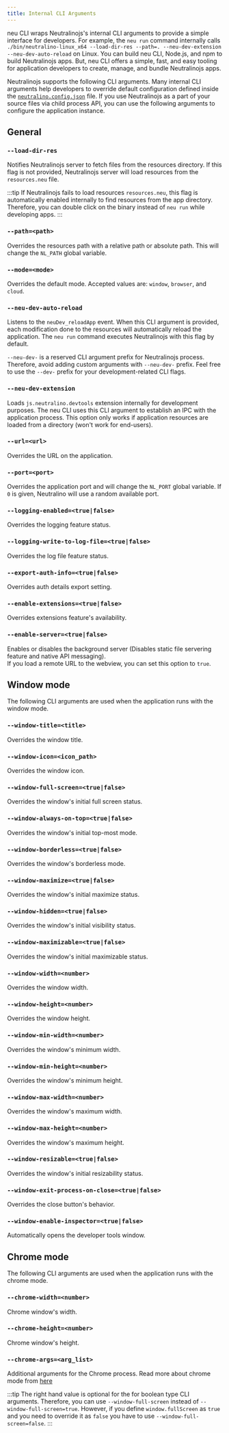 ```yaml
---
title: Internal CLI Arguments
---
```


neu CLI wraps Neutralinojs's internal CLI arguments to provide a simple interface for developers. For example,
the `neu run` command internally calls
`./bin/neutralino-linux_x64 --load-dir-res --path=. --neu-dev-extension --neu-dev-auto-reload`
on Linux. You can build neu CLI, Node.js, and npm to build Neutralinojs apps. But, neu CLI
offers a simple, fast, and easy tooling for application developers to create, manage, and bundle Neutralinojs apps.

Neutralinojs supports the following CLI arguments. Many internal CLI arguments help developers to override
default configuration defined inside the [`neutralino.config.json`](../configuration/neutralino.config.json.md) file. If you use Neutralinojs as a part of your
source files via child process API, you can use the following arguments to configure the application instance.

## General

### `--load-dir-res`

Notifies Neutralinojs server to fetch files from the resources directory. If this flag is not provided,
Neutralinojs server will load resources from the `resources.neu` file.

:::tip
If Neutralinojs fails to load resources `resources.neu`,
this flag is automatically enabled internally to find resources from the app directory.
Therefore, you can double click on the binary instead of `neu run` while developing apps.
:::

### `--path=<path>`

Overrides the resources path with a relative path or absolute path. This will change the `NL_PATH` global variable.

### `--mode=<mode>`

Overrides the default mode. Accepted values are: `window`, `browser`, and `cloud`.

### `--neu-dev-auto-reload`

Listens to the `neuDev_reloadApp` event. When this CLI argument is provided, each modification done to the
resources will automatically reload the application. The `neu run` command executes Neutralinojs with
this flag by default.

`--neu-dev-` is a reserved CLI argument prefix for Neutralinojs process. Therefore, avoid adding
custom arguments with `--neu-dev-` prefix. Feel free to use the `--dev-` prefix
 for your development-related CLI flags.

### `--neu-dev-extension`

Loads `js.neutralino.devtools` extension internally for development purposes. The neu CLI uses this CLI argument to
establish an IPC with the application process. This option only works if application resources are
loaded from a directory (won't work for end-users).

### `--url=<url>`

Overrides the URL on the application.

### `--port=<port>`

Overrides the application port and will change the `NL_PORT` global variable. If `0` is given, Neutralino will use a random available port.

### `--logging-enabled=<true|false>`

Overrides the logging feature status.

### `--logging-write-to-log-file=<true|false>`

Overrides the log file feature status.

### `--export-auth-info=<true|false>`

Overrides auth details export setting.

### `--enable-extensions=<true|false>`

Overrides extensions feature's availability.

### `--enable-server=<true|false>`

Enables or disables the background server (Disables static file servering feature and native API messaging).  
If you load a remote URL to the webview, you can set this option to `true`.

## Window mode

The following CLI arguments are used when the application runs with the window mode.

### `--window-title=<title>`

Overrides the window title.

### `--window-icon=<icon_path>`

Overrides the window icon.

### `--window-full-screen=<true|false>`

Overrides the window's initial full screen status.

### `--window-always-on-top=<true|false>`

Overrides the window's initial top-most mode.

### `--window-borderless=<true|false>`

Overrides the window's borderless mode.

### `--window-maximize=<true|false>`

Overrides the window's initial maximize status.

### `--window-hidden=<true|false>`

Overrides the window's initial visibility status.

### `--window-maximizable=<true|false>`

Overrides the window's initial maximizable status.

### `--window-width=<number>`

Overrides the window width.

### `--window-height=<number>`

Overrides the window height.

### `--window-min-width=<number>`

Overrides the window's minimum width.

### `--window-min-height=<number>`

Overrides the window's minimum height.

### `--window-max-width=<number>`

Overrides the window's maximum width.

### `--window-max-height=<number>`

Overrides the window's maximum height.

### `--window-resizable=<true|false>`

Overrides the window's initial resizability status.

### `--window-exit-process-on-close=<true|false>`

Overrides the close button's behavior.

### `--window-enable-inspector=<true|false>`

Automatically opens the developer tools window.


## Chrome mode

The following CLI arguments are used when the application runs with the chrome mode.

### `--chrome-width=<number>`

Chrome window's width.

### `--chrome-height=<number>`

Chrome window's height.

### `--chrome-args=<arg_list>`

Additional arguments for the Chrome process. Read more about chrome mode
from [here](../configuration/modes#chrome)

:::tip
The right hand value is optional for the for boolean type CLI arguments. Therefore, you can use `--window-full-screen`
instead of `--window-full-screen=true`. However, if you define `window.fullScreen` as `true` and you need to override it as
`false` you have to use `--window-full-screen=false`.
:::
